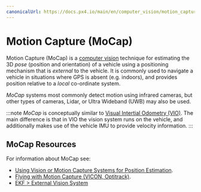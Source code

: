 ```yaml
---
canonicalUrl: https://docs.px4.io/main/en/computer_vision/motion_capture
---
```


# Motion Capture (MoCap)

Motion Capture (MoCap) is a [computer vision](https://en.wikipedia.org/wiki/Computer_vision) technique for estimating the 3D *pose* (position and orientation) of a vehicle using a positioning mechanism that is *external* to the vehicle.
It is commonly used to navigate a vehicle in situations where GPS is absent (e.g. indoors), and provides position relative to a *local* co-ordinate system.

*MoCap* systems most commonly detect motion using infrared cameras, but other types of cameras, Lidar, or Ultra Wideband (UWB) may also be used.

:::note
*MoCap* is conceptually similar to [Visual Intertial Odometry (VIO)](../computer_vision/visual_inertial_odometry.md).
The main difference is that in VIO the vision system runs on the vehicle, and additionally makes use of the vehicle IMU to provide velocity information.
:::  

## MoCap Resources

For information about MoCap see:
- [Using Vision or Motion Capture Systems for Position Estimation](../ros/external_position_estimation.md). <!-- bring across info into user guide? -->
- [Flying with Motion Capture (VICON, Optitrack)](../tutorials/motion-capture-vicon-optitrack.md).  <!-- bring across info into user guide? -->
- [EKF > External Vision System](../advanced_config/tuning_the_ecl_ekf.md#external-vision-system)
